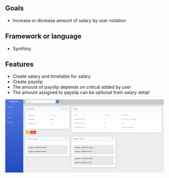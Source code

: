 ## Goals

- Increase or dicrease amount of salary by user notation

## Framework or language

- Symfony

## Features

- Create salary and timetable for salary
- Create payslip
- The amount of payslip depends on critical added by user
- The amount assigned to payslip can be optional from salary detail

![alt img](/public/screen.png)
